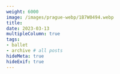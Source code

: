 ```yaml
---
weight: 6000
image: /images/prague-webp/1B7W0494.webp
title:
date: 2023-03-13
multipleColumn: true
tags:
- ballet
- archive # all posts
hideMeta: true
hideExif: true
---
```

